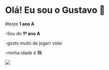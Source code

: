 # Olá! Eu sou o Gustavo 🤠
#teste **1 ano A**

-Sou do **1º ano A** 

-gosto muito de jogarr volei

-minha idade é **15**

![](https://media.tenor.com/KF0cTkqYbN0AAAAM/kermit-kermit-the-frog.gif)

